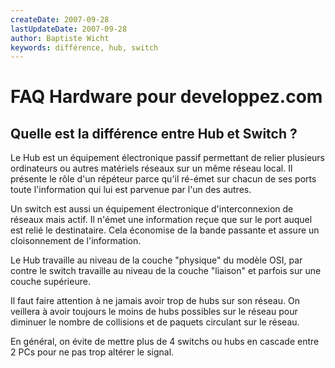 ```yaml
---
createDate: 2007-09-28
lastUpdateDate: 2007-09-28
author: Baptiste Wicht
keywords: différence, hub, switch
---
```


# FAQ Hardware pour developpez.com

## Quelle est la différence entre Hub et Switch ?

Le Hub est un équipement électronique passif permettant de relier plusieurs ordinateurs ou autres matériels réseaux sur un même réseau local. Il présente le rôle d'un répéteur parce qu'il ré-émet sur chacun de ses ports toute l'information qui lui est parvenue par l'un des autres.

Un switch est aussi un équipement électronique d'interconnexion de réseaux mais actif. Il n'émet une information reçue que sur le port auquel est relié le destinataire. Cela économise de la bande passante et assure un cloisonnement de l'information.

Le Hub travaille au niveau de la couche "physique" du modèle OSI, par contre le switch travaille au niveau de la couche "liaison" et parfois sur une couche supérieure.

Il faut faire attention à ne jamais avoir trop de hubs sur son réseau. On veillera à avoir toujours le moins de hubs possibles sur le réseau pour diminuer le nombre de collisions et de paquets circulant sur le réseau.

En général, on évite de mettre plus de 4 switchs ou hubs en cascade entre 2 PCs pour ne pas trop altérer le signal.